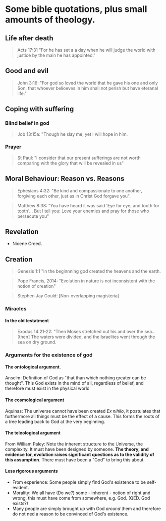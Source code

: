 # Some bible quotations, plus small amounts of theology.
## Life after death
> Acts 17:31 "For he has set a a day when he will judge the world with justice by the main he has appointed."
## Good and evil
> John 3:16: "For god so loved the world that he gave his one and only Son, that whoever belioeves in him shall not perish but have eteranal life."
## Coping with suffering
### Blind belief in god
> Job 13:15a: "Though he slay me, yet I will hope in him.
### Prayer
> St Paul: "I consider that our present sufferings are not worth comparing with the glory that will be revealed in us"
## Moral Behaviour: Reason vs. Reasons
> Ephesians 4:32: "Be kind and compassionate to one another, forgiving each other, just as in Christ God forgave you".

> Matthew 8:38: "You have heard it was said 'Eye for eye, and tooth for tooth'... But I tell you: Love your enemies and pray for those who persecute you"
## Revelation
* Nicene Creed.

## Creation
> Genesis 1:1 "In the beginnning god created the heavens and the earth.
    
> Pope Francis, 2014: "Evolution in nature is not inconsistent with the notion of creation"
    
> Stephen Jay Gould: [Non-overlapping magisteria]

### Miracles
#### In the old testatment
> Exodus 14:21-22: "Then Moses stretched out his and over the sea... [then] The waters were divided, and the Israelites went through the sea on dry ground.

### Arguments for the existence of god
#### The ontological argument.
Anselm: Definition of God as "that than which nothing greater can be thought". This God exists in the mind of all, regardless of belief, and therefore must exist in the physical world

#### The cosmological argument
Aquinas: The universe cannot have been created *Ex nihilo*, it postulates that furthermore all things must be the effect of a cause. This forms the roots of a tree leading back to God at the very beginning.

#### The teleological argument
From William Paley: Note the inherent structure to the Universe, the complexity. It must have been designed by someone. __The theory, and evidence for, evolution raises significant questions as to the validity of this assumption.__ There must have been a "God" to bring this about.

#### Less rigorous arguments
* From experience: Some people simply find God's existence to be self-evident. 
* Morality: We all have (Do we?) some - inherent - notion of right and wrong, this must have come from somewhere, e.g. God. (QED. God exists?)
* Many people are simply brought up with God *around* them and therefore do not ned a reason to be convinced of God's existence.